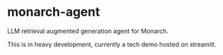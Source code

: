 # monarch-agent
LLM retrieval augmented generation agent for Monarch.

This is in heavy development, currently a tech demo hosted on streamlit.
